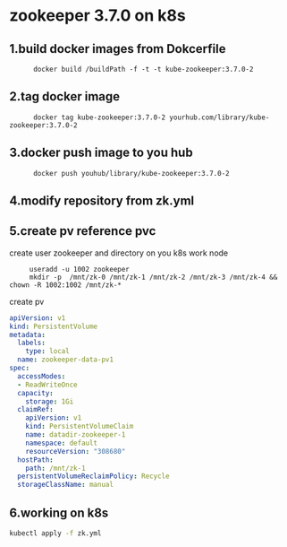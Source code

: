 # zookeeper 3.7.0 on k8s

## 1.build docker images from Dokcerfile
```
      docker build /buildPath -f -t -t kube-zookeeper:3.7.0-2
```
## 2.tag docker image
```
      docker tag kube-zookeeper:3.7.0-2 yourhub.com/library/kube-zookeeper:3.7.0-2
```
## 3.docker push image to you hub
```
      docker push youhub/library/kube-zookeeper:3.7.0-2
```
## 4.modify repository from zk.yml

## 5.create pv reference pvc
 create  user zookeeper and directory on you k8s work node 
```shell
     useradd -u 1002 zookeeper
     mkdir -p  /mnt/zk-0 /mnt/zk-1 /mnt/zk-2 /mnt/zk-3 /mnt/zk-4 && chown -R 1002:1002 /mnt/zk-*
```
create pv     
```yaml
apiVersion: v1
kind: PersistentVolume
metadata:
  labels:
    type: local
  name: zookeeper-data-pv1
spec:
  accessModes:
  - ReadWriteOnce
  capacity:
    storage: 1Gi
  claimRef:
    apiVersion: v1
    kind: PersistentVolumeClaim
    name: datadir-zookeeper-1
    namespace: default
    resourceVersion: "308680"
  hostPath:
    path: /mnt/zk-1
  persistentVolumeReclaimPolicy: Recycle
  storageClassName: manual
```
## 6.working on k8s
```bash
kubectl apply -f zk.yml
```
